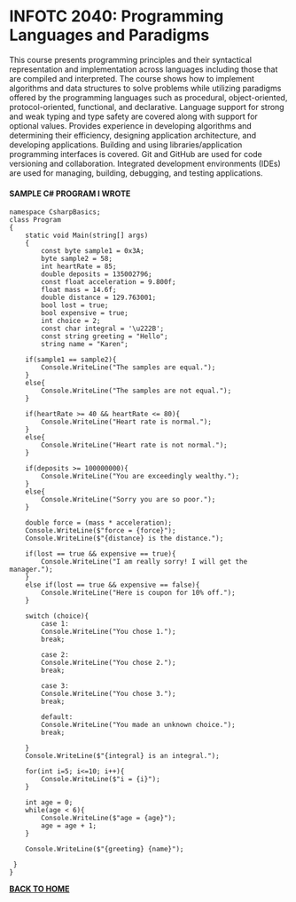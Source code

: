 # INFOTC 2040: Programming Languages and Paradigms


This course presents programming principles and their syntactical representation and implementation across languages including those that are compiled and interpreted. The course shows how to implement algorithms and data structures to solve problems while utilizing paradigms offered by the programming languages such as procedural, object-oriented, protocol-oriented, functional, and declarative. Language support for strong and weak typing and type safety are covered along with support for optional values. Provides experience in developing algorithms and determining their efficiency, designing application architecture, and developing applications. Building and using libraries/application programming interfaces is covered. Git and GitHub are used for code versioning and collaboration. Integrated development environments (IDEs) are used for managing, building, debugging, and testing applications.

#### SAMPLE C# PROGRAM I WROTE  

    namespace CsharpBasics;
    class Program
    {
        static void Main(string[] args)
        {
            const byte sample1 = 0x3A;
            byte sample2 = 58;
            int heartRate = 85;
            double deposits = 135002796;
            const float acceleration = 9.800f;
            float mass = 14.6f;
            double distance = 129.763001;
            bool lost = true;
            bool expensive = true;
            int choice = 2;
            const char integral = '\u222B';
            const string greeting = "Hello";
            string name = "Karen";

        if(sample1 == sample2){
            Console.WriteLine("The samples are equal.");
        }
        else{
            Console.WriteLine("The samples are not equal.");
        }

        if(heartRate >= 40 && heartRate <= 80){
            Console.WriteLine("Heart rate is normal.");
        }
        else{
            Console.WriteLine("Heart rate is not normal.");
        }

        if(deposits >= 100000000){
            Console.WriteLine("You are exceedingly wealthy.");
        }
        else{
            Console.WriteLine("Sorry you are so poor.");
        }

        double force = (mass * acceleration);
        Console.WriteLine($"force = {force}");
        Console.WriteLine($"{distance} is the distance.");
        
        if(lost == true && expensive == true){
            Console.WriteLine("I am really sorry! I will get the manager.");
        }
        else if(lost == true && expensive == false){
            Console.WriteLine("Here is coupon for 10% off.");
        }

        switch (choice){
            case 1:
            Console.WriteLine("You chose 1.");
            break;

            case 2:
            Console.WriteLine("You chose 2.");
            break;

            case 3:
            Console.WriteLine("You chose 3.");
            break;

            default:
            Console.WriteLine("You made an unknown choice.");
            break;
        
        }
        Console.WriteLine($"{integral} is an integral.");

        for(int i=5; i<=10; i++){
            Console.WriteLine($"i = {i}");
        }

        int age = 0;
        while(age < 6){
            Console.WriteLine($"age = {age}");
            age = age + 1;
        }

        Console.WriteLine($"{greeting} {name}");

     }
    }



**[BACK TO HOME](https://github.com/Sania-Sohana/Sania-Sohana.github.io/tree/main)**
